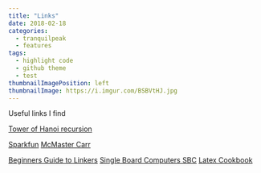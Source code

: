 ```yaml
---
title: "Links"
date: 2018-02-18
categories:
  - tranquilpeak
  - features
tags:
  - highlight code
  - github theme
  - test
thumbnailImagePosition: left
thumbnailImage: https://i.imgur.com/BSBVtHJ.jpg
---
```

Useful links I find
<!--more-->

[Tower of Hanoi recursion](https://www.cs.cmu.edu/~cburch/survey/recurse/hanoiex.html)

[Sparkfun](https://www.sparkfun.com)
[McMaster Carr](https://www.mcmaster.com)

[Beginners Guide to Linkers](http://www.lurklurk.org/linkers/linkers.html)
[Single Board Computers SBC](https://en.wikibooks.org/wiki/Robotics/Computer_Control/The_Interface/SBC_and_multichip_modules)
[Latex Cookbook](http://www.personal.ceu.hu/tex/cookbook.html)
